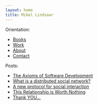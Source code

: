```yaml
---
layout: home
title: Mikel Lindsaar
---
```


Orientation:

* [Books](/books)
* [Work](/work)
* [About](/about)
* [Contact](/contact)

Posts:

* [The Axioms of Software Development](/posts/2021-03-06-The-Axioms-of-Software-Development)
* [What is a distributed social network?](/posts/2010-09-17-what-is-a-distributed-social-network)
* [A new protocol for social interaction ](/posts/2010-09-18-a-new-protocol-for-social-interaction)
* [This Relationship is Worth Nothing](/posts/2010-06-13-this-relationship-is-worth-nothing)
* [Thank YOU...](/posts/2010-06-11-thank-YOU)


